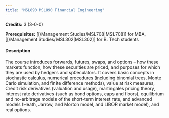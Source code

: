 ```yaml
---
title: "MSL890 MSL890 Financial Engineering"
---
```

**Credits:** 3 (3-0-0)

**Prerequisites:** [[/Management Studies/MSL708|MSL708]] for MBA, [[/Management Studies/MSL302|MSL302]] for B. Tech students

#### Description
The course introduces forwards, futures, swaps, and options – how these markets function, how these securities are priced, and purposes for which they are used by hedgers and sp0eculators. It covers basic concepts in stochastic calculus, numerical procedures (including binomial trees, Monte Carlo simulation, and finite difference methods), value at risk measures, Credit risk derivatives (valuation and usage), martingales pricing theory, interest rate derivatives (such as bond options, caps and floors), equilibrium and no-arbitrage models of the short-term interest rate, and advanced models (Heath, Jarrow, and Morton model, and LIBOR market model), and real options.